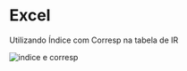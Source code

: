 # Excel
Utilizando Índice com Corresp na tabela de IR

<img src="https://github.com/Patty-Sato/Excel/assets/149587063/ea2c9c92-2004-4b0c-bc30-2853700cbf08" alt="indice e corresp">
